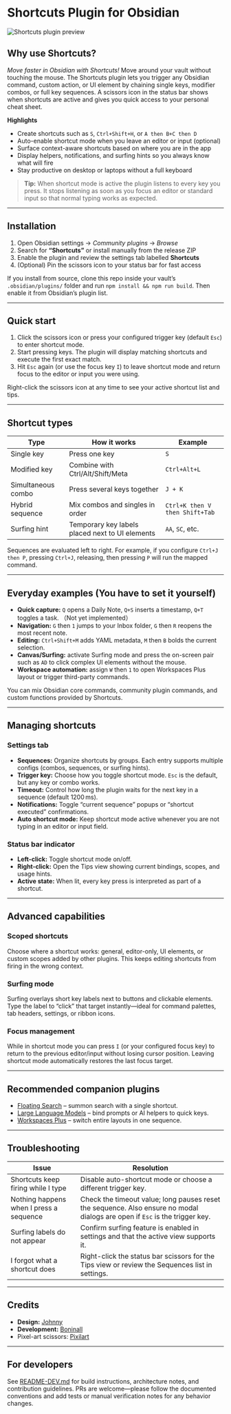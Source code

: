 # Shortcuts Plugin for Obsidian

<picture>
  <source media="(prefers-color-scheme: dark)" srcset="https://github.com/user-attachments/assets/0f694cc2-1536-4a53-b13b-9fa31f04a967">
  <source media="(prefers-color-scheme: light)" srcset="https://github.com/user-attachments/assets/459555bc-7a93-4c45-8b09-cbe303a9834a">
  <img alt="Shortcuts plugin preview" src="https://user-images.githubusercontent.com/25423296/163456779-a8556205-d0a5-45e2-ac17-42d089e3c3f8.png">
</picture>

## Why use Shortcuts?

_Move faster in Obsidian with Shortcuts!_
Move around your vault without touching the mouse. The Shortcuts plugin lets you trigger any Obsidian command, custom action, or UI element by chaining single keys, modifier combos, or full key sequences. A scissors icon in the status bar shows when shortcuts are active and gives you quick access to your personal cheat sheet.


**Highlights**
- Create shortcuts such as `S`, `Ctrl+Shift+H`, or `A then B+C then D`
- Auto-enable shortcut mode when you leave an editor or input (optional)
- Surface context-aware shortcuts based on where you are in the app
- Display helpers, notifications, and surfing hints so you always know what will fire
- Stay productive on desktop or laptops without a full keyboard

> **Tip:** When shortcut mode is active the plugin listens to every key you press. It stops listening as soon as you focus an editor or standard input so that normal typing works as expected.

---

## Installation

1. Open Obsidian settings → *Community plugins* → *Browse*
2. Search for **“Shortcuts”** or install manually from the release ZIP
3. Enable the plugin and review the settings tab labelled **Shortcuts**
4. (Optional) Pin the scissors icon to your status bar for fast access

If you install from source, clone this repo inside your vault’s `.obsidian/plugins/` folder and run `npm install && npm run build`. Then enable it from Obsidian’s plugin list.

---

## Quick start

1. Click the scissors icon or press your configured trigger key (default `Esc`) to enter shortcut mode.
2. Start pressing keys. The plugin will display matching shortcuts and execute the first exact match.
3. Hit `Esc` again (or use the focus key `I`) to leave shortcut mode and return focus to the editor or input you were using.

Right-click the scissors icon at any time to see your active shortcut list and tips.

---

## Shortcut types

| Type | How it works | Example |
| --- | --- | --- |
| Single key | Press one key | `S` |
| Modified key | Combine with Ctrl/Alt/Shift/Meta | `Ctrl+Alt+L` |
| Simultaneous combo | Press several keys together | `J + K` |
| Hybrid sequence | Mix combos and singles in order | `Ctrl+K then V then Shift+Tab` |
| Surfing hint | Temporary key labels placed next to UI elements | `AA`, `SC`, etc. |

Sequences are evaluated left to right. For example, if you configure `Ctrl+J then P`, pressing `Ctrl+J`, releasing, then pressing `P` will run the mapped command.

---

## Everyday examples (You have to set it yourself)

- **Quick capture:** `Q` opens a Daily Note, `Q+S` inserts a timestamp, `Q+T` toggles a task. （Not yet implemented）
- **Navigation:** `G` then `1` jumps to your Inbox folder, `G` then `R` reopens the most recent note.
- **Editing:** `Ctrl+Shift+M` adds YAML metadata, `M` then `B` bolds the current selection.
- **Canvas/Surfing:** activate Surfing mode and press the on-screen pair such as `AD` to click complex UI elements without the mouse.
- **Workspace automation:** assign `W` then `1` to open Workspaces Plus layout or trigger third-party commands.

You can mix Obsidian core commands, community plugin commands, and custom functions provided by Shortcuts.

---

## Managing shortcuts

### Settings tab
- **Sequences:** Organize shortcuts by groups. Each entry supports multiple configs (combos, sequences, or surfing hints).
- **Trigger key:** Choose how you toggle shortcut mode. `Esc` is the default, but any key or combo works.
- **Timeout:** Control how long the plugin waits for the next key in a sequence (default 1200 ms).
- **Notifications:** Toggle “current sequence” popups or “shortcut executed” confirmations.
- **Auto shortcut mode:** Keep shortcut mode active whenever you are not typing in an editor or input field.

### Status bar indicator
- **Left-click:** Toggle shortcut mode on/off.
- **Right-click:** Open the Tips view showing current bindings, scopes, and usage hints.
- **Active state:** When lit, every key press is interpreted as part of a shortcut.

---

## Advanced capabilities

### Scoped shortcuts
Choose where a shortcut works: general, editor-only, UI elements, or custom scopes added by other plugins. This keeps editing shortcuts from firing in the wrong context.

### Surfing mode
Surfing overlays short key labels next to buttons and clickable elements. Type the label to “click” that target instantly—ideal for command palettes, tab headers, settings, or ribbon icons.

### Focus management
While in shortcut mode you can press `I` (or your configured focus key) to return to the previous editor/input without losing cursor position. Leaving shortcut mode automatically restores the last focus target.

---

## Recommended companion plugins

- [Floating Search](https://github.com/Quorafind/Obsidian-Float-Search) – summon search with a single shortcut.
- [Large Language Models](https://github.com/eharris128/Obsidian-LLM-Plugin) – bind prompts or AI helpers to quick keys.
- [Workspaces Plus](https://github.com/jsmorabito/obsidian-workspaces-plus) – switch entire layouts in one sequence.

---

## Troubleshooting

| Issue | Resolution |
| --- | --- |
| Shortcuts keep firing while I type | Disable auto-shortcut mode or choose a different trigger key. |
| Nothing happens when I press a sequence | Check the timeout value; long pauses reset the sequence. Also ensure no modal dialogs are open if `Esc` is the trigger key. |
| Surfing labels do not appear | Confirm surfing feature is enabled in settings and that the active view supports it. |
| I forgot what a shortcut does | Right-click the status bar scissors for the Tips view or review the Sequences list in settings. |

---

## Credits

- **Design:** [Johnny](https://github.com/jsmorabito)
- **Development:** [Boninall](https://github.com/Quorafind)
- Pixel-art scissors: [Pixilart](https://es.pixilart.com/art/rending-scissors-slash-51ea972a215c4f9)

---

## For developers

See [README-DEV.md](./README-DEV.md) for build instructions, architecture notes, and contribution guidelines. PRs are welcome—please follow the documented conventions and add tests or manual verification notes for any behavior changes.
